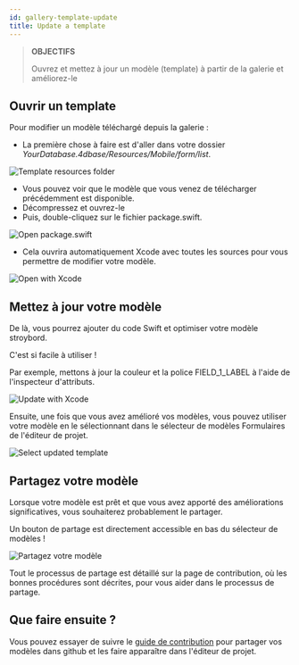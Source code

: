 ```yaml
---
id: gallery-template-update
title: Update a template
---
```


> **OBJECTIFS**
> 
> Ouvrez et mettez à jour un modèle (template) à partir de la galerie et améliorez-le

## Ouvrir un template

Pour modifier un modèle téléchargé depuis la galerie :

* La première chose à faire est d'aller dans votre dossier *YourDatabase.4dbase/Resources/Mobile/form/list*.

![Template resources folder](assets/en/gallery/template-resources-folder.png)

* Vous pouvez voir que le modèle que vous venez de télécharger précédemment est disponible.
* Décompressez et ouvrez-le
* Puis, double-cliquez sur le fichier package.swift.

![Open package.swift](assets/en/gallery/open-package-swift.png)

* Cela ouvrira automatiquement Xcode avec toutes les sources pour vous permettre de modifier votre modèle.

![Open with Xcode](assets/en/gallery/open-with-xcode.png)

## Mettez à jour votre modèle

De là, vous pourrez ajouter du code Swift et optimiser votre modèle stroybord.

C'est si facile à utiliser !

Par exemple, mettons à jour la couleur et la police FIELD_1_LABEL à l'aide de l'inspecteur d'attributs.

![Update with Xcode](assets/en/gallery/update-template.png)

Ensuite, une fois que vous avez amélioré vos modèles, vous pouvez utiliser votre modèle en le sélectionnant dans le sélecteur de modèles Formulaires de l'éditeur de projet.

![Select updated template](assets/en/gallery/selelect-update-template.png)

## Partagez votre modèle

Lorsque votre modèle est prêt et que vous avez apporté des améliorations significatives, vous souhaiterez probablement le partager.

Un bouton de partage est directement accessible en bas du sélecteur de modèles !

![Partagez votre modèle](assets/en/gallery/share-template.png)

Tout le processus de partage est détaillé sur la page de contribution, où les bonnes procédures sont décrites, pour vous aider dans le processus de partage.

## Que faire ensuite ?

Vous pouvez essayer de suivre le [guide de contribution](https://github.com/4d-for-ios/gallery/blob/master/.github/CONTRIBUTING.md#how-do-you-add-a-package) pour partager vos modèles dans github et les faire apparaître dans l'éditeur de projet.






